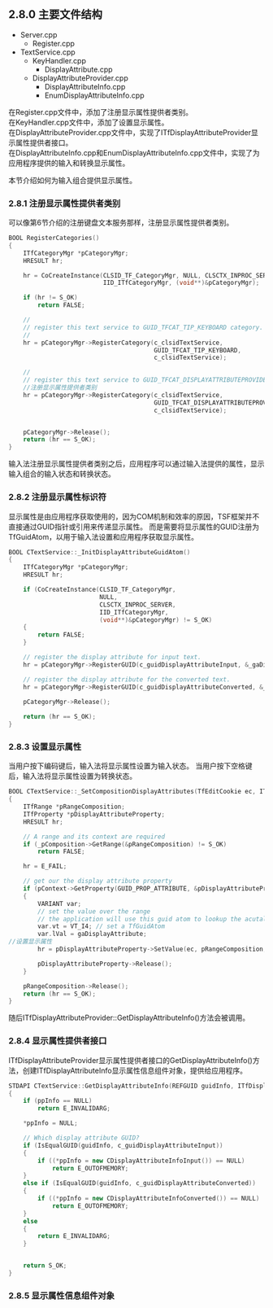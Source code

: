 ## 2.8.0 主要文件结构

- Server.cpp
  - Register.cpp
- TextService.cpp
  - KeyHandler.cpp
    - DisplayAttribute.cpp
  - DisplayAttributeProvider.cpp
    - DisplayAttributeInfo.cpp
    - EnumDisplayAttributeInfo.cpp

在Register.cpp文件中，添加了注册显示属性提供者类别。<br/>
在KeyHandler.cpp文件中，添加了设置显示属性。<br/>
在DisplayAttributeProvider.cpp文件中，实现了ITfDisplayAttributeProvider显示属性提供者接口。<br/>
在DisplayAttributeInfo.cpp和EnumDisplayAttributeInfo.cpp文件中，实现了为应用程序提供的输入和转换显示属性。

本节介绍如何为输入组合提供显示属性。

### 2.8.1 注册显示属性提供者类别

可以像第6节介绍的注册键盘文本服务那样，注册显示属性提供者类别。

```C++
BOOL RegisterCategories()
{
    ITfCategoryMgr *pCategoryMgr;
    HRESULT hr;

    hr = CoCreateInstance(CLSID_TF_CategoryMgr, NULL, CLSCTX_INPROC_SERVER, 
                          IID_ITfCategoryMgr, (void**)&pCategoryMgr);

    if (hr != S_OK)
        return FALSE;

    //
    // register this text service to GUID_TFCAT_TIP_KEYBOARD category.
    //
    hr = pCategoryMgr->RegisterCategory(c_clsidTextService,
                                        GUID_TFCAT_TIP_KEYBOARD, 
                                        c_clsidTextService);

    //
    // register this text service to GUID_TFCAT_DISPLAYATTRIBUTEPROVIDER category.
    //注册显示属性提供者类别
    hr = pCategoryMgr->RegisterCategory(c_clsidTextService,
                                        GUID_TFCAT_DISPLAYATTRIBUTEPROVIDER, 
                                        c_clsidTextService);


    pCategoryMgr->Release();
    return (hr == S_OK);
}
```

输入法注册显示属性提供者类别之后，应用程序可以通过输入法提供的属性，显示输入组合的输入状态和转换状态。

### 2.8.2 注册显示属性标识符

显示属性是由应用程序获取使用的，因为COM机制和效率的原因，TSF框架并不直接通过GUID指针或引用来传递显示属性。
而是需要将显示属性的GUID注册为TfGuidAtom，以用于输入法设置和应用程序获取显示属性。

```C++
BOOL CTextService::_InitDisplayAttributeGuidAtom()
{
    ITfCategoryMgr *pCategoryMgr;
    HRESULT hr;

    if (CoCreateInstance(CLSID_TF_CategoryMgr,
                         NULL, 
                         CLSCTX_INPROC_SERVER, 
                         IID_ITfCategoryMgr, 
                         (void**)&pCategoryMgr) != S_OK)
    {
        return FALSE;
    }

    // register the display attribute for input text.
    hr = pCategoryMgr->RegisterGUID(c_guidDisplayAttributeInput, &_gaDisplayAttributeInput);

    // register the display attribute for the converted text.
    hr = pCategoryMgr->RegisterGUID(c_guidDisplayAttributeConverted, &_gaDisplayAttributeConverted);

    pCategoryMgr->Release();
        
    return (hr == S_OK);
}
```

### 2.8.3 设置显示属性

当用户按下编码键后，输入法将显示属性设置为输入状态。
当用户按下空格键后，输入法将显示属性设置为转换状态。

```C++
BOOL CTextService::_SetCompositionDisplayAttributes(TfEditCookie ec, ITfContext *pContext, TfGuidAtom gaDisplayAttribute)
{
    ITfRange *pRangeComposition;
    ITfProperty *pDisplayAttributeProperty;
    HRESULT hr;

    // A range and its context are required
    if (_pComposition->GetRange(&pRangeComposition) != S_OK)
        return FALSE;

    hr = E_FAIL;

    // get our the display attribute property
    if (pContext->GetProperty(GUID_PROP_ATTRIBUTE, &pDisplayAttributeProperty) == S_OK)
    {
        VARIANT var;
        // set the value over the range
        // the application will use this guid atom to lookup the acutal rendering information
        var.vt = VT_I4; // set a TfGuidAtom
        var.lVal = gaDisplayAttribute; 
//设置显示属性
        hr = pDisplayAttributeProperty->SetValue(ec, pRangeComposition, &var);

        pDisplayAttributeProperty->Release();
    }

    pRangeComposition->Release();
    return (hr == S_OK);
}
```

随后ITfDisplayAttributeProvider::GetDisplayAttributeInfo()方法会被调用。

### 2.8.4 显示属性提供者接口

ITfDisplayAttributeProvider显示属性提供者接口的GetDisplayAttributeInfo()方法，创建ITfDisplayAttributeInfo显示属性信息组件对象，提供给应用程序。

```C++
STDAPI CTextService::GetDisplayAttributeInfo(REFGUID guidInfo, ITfDisplayAttributeInfo **ppInfo)
{
    if (ppInfo == NULL)
        return E_INVALIDARG;

    *ppInfo = NULL;

    // Which display attribute GUID?
    if (IsEqualGUID(guidInfo, c_guidDisplayAttributeInput))
    {
        if ((*ppInfo = new CDisplayAttributeInfoInput()) == NULL)
            return E_OUTOFMEMORY;
    }
    else if (IsEqualGUID(guidInfo, c_guidDisplayAttributeConverted))
    {
        if ((*ppInfo = new CDisplayAttributeInfoConverted()) == NULL)
            return E_OUTOFMEMORY;
    }
    else
    {
        return E_INVALIDARG;
    }


    return S_OK;
}
```

### 2.8.5 显示属性信息组件对象